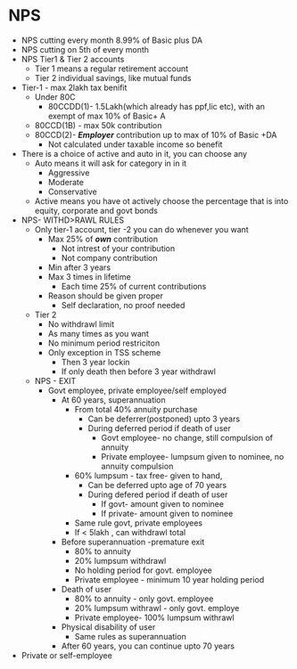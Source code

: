 # NPS

- NPS cutting every month 8.99% of Basic plus DA
- NPS cutting on 5th of every month
- NPS Tier1 & Tier 2 accounts
    - Tier 1 means a regular retirement account
    - Tier 2 individual savings, like mutual funds
- Tier-1 - max 2lakh tax benifit
    - Under 80C
        - 80CCDD(1)- 1.5Lakh(which already has ppf,lic etc), with an exempt of max 10% of Basic+ A
    - 80CCD(1B) - max 50k contribution
    - 80CCD(2)- _**Employer**_ contribution up to max of 10% of Basic +DA
        - Not calculated under taxable income so benefit
- There is a choice of active and auto in it, you can choose any
    - Auto means it will ask for category in in it
        - Aggressive
        - Moderate
        - Conservative
    - Active means you have ot actively choose the percentage that is into equity, corporate and govt bonds
- NPS- WITHD>RAWL RULES
    - Only tier-1 account, tier -2 you can do whenever you want
        - Max 25% of _**own**_ contribution
            - Not intrest of your contribution
            - Not company contribution
        - Min after 3 years
        - Max 3 times in lifetime
            - Each time 25% of current contributions
        - Reason should be given proper
            - Self declaration, no proof needed
    - Tier 2
        - No withdrawl limit
        - As many times as you want
        - No minimum period restriciton
        - Only exception in TSS scheme
            - Then 3 year lockin
            - If only death then before 3 year withdrawl
    - NPS - EXIT
        - Govt employee, private employee/self employed
            - At 60 years, superannuation
                - From total 40% annuity purchase
                    - Can be deferrer(postponed) upto 3 years
                    - During deferred period if death of user
                        - Govt employee- no change, still compulsion of annuity
                        - Private employee- lumpsum given to nominee, no annuity compulsion
                - 60% lumpsum - tax free- given to hand,
                    - Can be deferred upto age of 70 years
                    - During defered period if death of user
                        - If govt- amount given to nominee
                        - If private- amount given to nominee
                - Same rule govt, private employees
                - If < 5lakh , can withdrawl total
            - Before superannuation -premature exit
                - 80% to annuity
                - 20% lumpsum withdrawl
                - No holding period for govt. employee
                - Private employee - minimum 10 year holding period
            - Death of user
                - 80% to annuity - only govt. employee
                - 20% lumpsum withrawl - only govt. employe
                - Private employee- 100% lumpsum withrawl
            - Physical disability of user
                - Same rules as superannuation
            - After 60 years, you can continue upto 70 years
- Private or self-employee